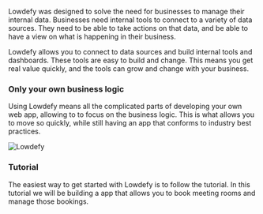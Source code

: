 Lowdefy was designed to solve the need for businesses to manage their internal data. Businesses need internal tools to connect to a variety of data sources. They need to be able to take actions on that data, and be able to have a view on what is happening in their business.



Lowdefy allows you to connect to data sources and build internal tools and dashboards. These tools are easy to build and change. This means you get real value quickly, and the tools can grow and change with your business.



### Only your own business logic

Using Lowdefy means all the complicated parts of developing your own web app, allowing to to focus on the business logic. This is what allows you to move so quickly, while still having an app that conforms to industry best practices.

![Lowdefy](https://lowdefy.com/static/product_comp-77df458f04b628f65e0a7d3be6fa0946.png "Lowdefy")



### Tutorial

The easiest way to get started with Lowdefy is to follow the tutorial. In this tutorial we will be building a app that allows you to book meeting rooms and manage those bookings.

